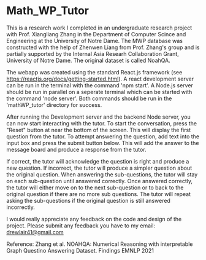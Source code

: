 # Math_WP_Tutor

This is a research work I completed in an undergraduate research project with Prof. Xiangliang Zhang in the Department of Computer Scince and Engineering at the University of Notre Dame. The MWP database was constructed with the help of Zhenwen Liang from Prof. Zhang's group and is partially supported by the Internal Asia Researh Collaboration Grant, University of Notre Dame. The original dataset is called NoahQA.

The webapp was created using the standard React.js framework (see https://reactjs.org/docs/getting-started.html). A react development server can be run in the terminal with the command 'npm start'. A Node.js server should be run in parallel on a seperate terminal which can be started with the command 'node server'. Both commands should be run in the 'mathWP_tutor' directory for success.

After running the Development server and the backend Node server, you can now start interacting with the tutor. To start the conversation, press the "Reset" button at near the bottom of the screen. This will display the first question from the tutor. To attempt answering the question, add text into the input box and press the submit button below. This will add the answer to the message board and produce a response from the tutor. 

If correct, the tutor will acknowledge the question is right and produce a new question. If incorrect, the tutor will produce a simpler question about the original question. When answering the sub-questions, the tutor will stay on each sub-question until answered correctly. Once answered correctly, the tutor will either move on to the next sub-question or to back to the original question if there are no more sub questions. The tutor will repeat asking the sub-questions if the original question is still answered incorrectly.

I would really appreciate any feedback on the code and design of the project. Please submit any feedback you have to my email: drewlair41@gmail.com


Reference:
Zhang et al. NOAHQA: Numerical Reasoning with interpretable Graph Questino Answering Dataset. Findings EMNLP 2021
